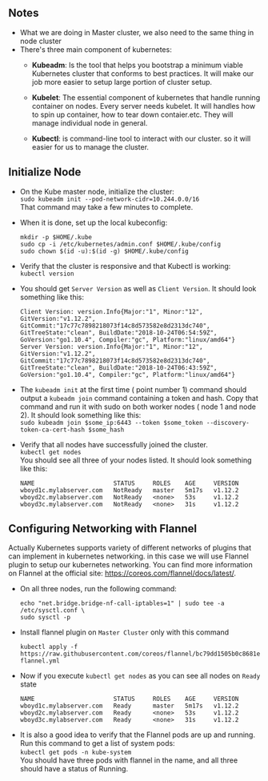 ## Notes
- What we are doing in Master cluster, we also need to the same thing in node cluster
- There's three main component of kubernetes:
	- **Kubeadm**: Is the tool that helps you bootstrap a minimum viable Kubernetes cluster that conforms to best practices. It will make our job more easier to setup large portion of cluster setup.

	- **Kubelet**: The essential component of kubernetes that handle running container on nodes. Every server needs kubelet. It will handles how to spin up container, how to tear down contaier.etc. They will manage individual node in general.

	- **Kubectl**: is command-line tool to interact with our cluster. so it will easier for us to manage the cluster.

## Initialize Node
- On the Kube master node, initialize the cluster: <br/>
	`sudo kubeadm init --pod-network-cidr=10.244.0.0/16` <br/>
	That command may take a few minutes to complete.

- When it is done, set up the local kubeconfig: <br/>
	```
	mkdir -p $HOME/.kube
	sudo cp -i /etc/kubernetes/admin.conf $HOME/.kube/config
	sudo chown $(id -u):$(id -g) $HOME/.kube/config
	```

- Verify that the cluster is responsive and that Kubectl is working: <br/>
	`kubectl version`

- You should get `Server Version` as well as `Client Version`. It should look something like this: <br/>
	```
	Client Version: version.Info{Major:"1", Minor:"12", GitVersion:"v1.12.2", GitCommit:"17c77c7898218073f14c8d573582e8d2313dc740", GitTreeState:"clean", BuildDate:"2018-10-24T06:54:59Z", GoVersion:"go1.10.4", Compiler:"gc", Platform:"linux/amd64"}
	Server Version: version.Info{Major:"1", Minor:"12", GitVersion:"v1.12.2", GitCommit:"17c77c7898218073f14c8d573582e8d2313dc740", GitTreeState:"clean", BuildDate:"2018-10-24T06:43:59Z", GoVersion:"go1.10.4", Compiler:"gc", Platform:"linux/amd64"}
	```
- The `kubeadm init` at the first time ( point number 1) command should output a `kubeadm join` command containing a token and hash. Copy that command and run it with sudo on both worker nodes ( node 1 and node 2). It should look something like this: <br/>
`sudo kubeadm join $some_ip:6443 --token $some_token --discovery-token-ca-cert-hash $some_hash
`

- Verify that all nodes have successfully joined the cluster. <br/>
`kubectl get nodes` <br/>
You should see all three of your nodes listed. It should look something like this: <br/>
	```
	NAME                      STATUS     ROLES    AGE     VERSION
	wboyd1c.mylabserver.com   NotReady   master   5m17s   v1.12.2
	wboyd2c.mylabserver.com   NotReady   <none>   53s     v1.12.2
	wboyd3c.mylabserver.com   NotReady   <none>   31s     v1.12.2
	```

## Configuring Networking with Flannel
Actually Kubernetes supports variety of different networks of plugins that can implement in kubernetes networking. in this case we will use Flannel plugin to setup our kubernetes networking. You can find more information on Flannel at the official site: https://coreos.com/flannel/docs/latest/.

- On all three nodes, run the following command:
	```
	echo "net.bridge.bridge-nf-call-iptables=1" | sudo tee -a /etc/sysctl.conf \
	sudo sysctl -p
	```
- Install flannel plugin on `Master Cluster` only with this command <br/>
	```
	kubectl apply -f https://raw.githubusercontent.com/coreos/flannel/bc79dd1505b0c8681ece4de4c0d86c5cd2643275/Documentation/kube-flannel.yml
	```
- Now if you execute `kubectl get nodes` as you can see all nodes on `Ready` state
	```
	NAME                      STATUS     ROLES    AGE     VERSION
	wboyd1c.mylabserver.com   Ready      master   5m17s   v1.12.2
	wboyd2c.mylabserver.com   Ready      <none>   53s     v1.12.2
	wboyd3c.mylabserver.com   Ready      <none>   31s     v1.12.2
	```
- It is also a good idea to verify that the Flannel pods are up and running. Run this command to get a list of system pods: <br/>
`kubectl get pods -n kube-system` <br/>
You should have three pods with flannel in the name, and all three should have a status of Running.